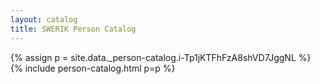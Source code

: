 ```yaml
---
layout: catalog
title: SWERIK Person Catalog
---
```

{% assign p = site.data._person-catalog.i-Tp1jKTFhFzA8shVD7JggNL %}
{% include person-catalog.html p=p %}

